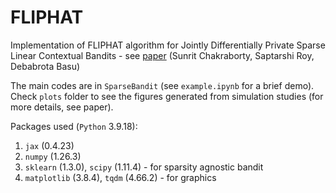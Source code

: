 # FLIPHAT

Implementation of FLIPHAT algorithm for Jointly Differentially Private Sparse Linear Contextual Bandits - see [paper](https://arxiv.org/abs/2405.14038) (Sunrit Chakraborty, Saptarshi Roy, Debabrota Basu)

The main codes are in `SparseBandit` (see `example.ipynb` for a brief demo). Check `plots` folder to see the figures generated from simulation studies (for more details, see paper).

Packages used (`Python` 3.9.18):
1. `jax` (0.4.23)
2. `numpy` (1.26.3)
3. `sklearn` (1.3.0), `scipy` (1.11.4) - for sparsity agnostic bandit
4. `matplotlib` (3.8.4), `tqdm` (4.66.2) - for graphics
